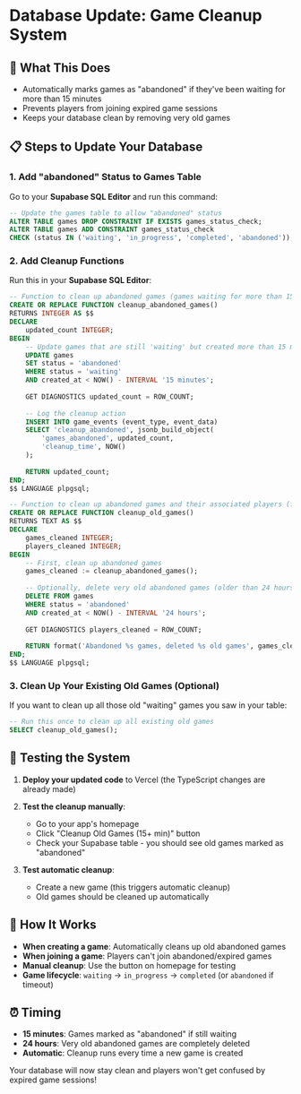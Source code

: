 # Database Update: Game Cleanup System

## 🎯 What This Does
- Automatically marks games as "abandoned" if they've been waiting for more than 15 minutes
- Prevents players from joining expired game sessions
- Keeps your database clean by removing very old games

## 📋 Steps to Update Your Database

### 1. Add "abandoned" Status to Games Table

Go to your **Supabase SQL Editor** and run this command:

```sql
-- Update the games table to allow "abandoned" status
ALTER TABLE games DROP CONSTRAINT IF EXISTS games_status_check;
ALTER TABLE games ADD CONSTRAINT games_status_check 
CHECK (status IN ('waiting', 'in_progress', 'completed', 'abandoned'));
```

### 2. Add Cleanup Functions

Run this in your **Supabase SQL Editor**:

```sql
-- Function to clean up abandoned games (games waiting for more than 15 minutes)
CREATE OR REPLACE FUNCTION cleanup_abandoned_games()
RETURNS INTEGER AS $$
DECLARE
    updated_count INTEGER;
BEGIN
    -- Update games that are still 'waiting' but created more than 15 minutes ago
    UPDATE games 
    SET status = 'abandoned'
    WHERE status = 'waiting' 
    AND created_at < NOW() - INTERVAL '15 minutes';
    
    GET DIAGNOSTICS updated_count = ROW_COUNT;
    
    -- Log the cleanup action
    INSERT INTO game_events (event_type, event_data)
    SELECT 'cleanup_abandoned', jsonb_build_object(
        'games_abandoned', updated_count,
        'cleanup_time', NOW()
    );
    
    RETURN updated_count;
END;
$$ LANGUAGE plpgsql;

-- Function to clean up abandoned games and their associated players (for complete cleanup)
CREATE OR REPLACE FUNCTION cleanup_old_games()
RETURNS TEXT AS $$
DECLARE
    games_cleaned INTEGER;
    players_cleaned INTEGER;
BEGIN
    -- First, clean up abandoned games
    games_cleaned := cleanup_abandoned_games();
    
    -- Optionally, delete very old abandoned games (older than 24 hours) to keep DB clean
    DELETE FROM games 
    WHERE status = 'abandoned' 
    AND created_at < NOW() - INTERVAL '24 hours';
    
    GET DIAGNOSTICS players_cleaned = ROW_COUNT;
    
    RETURN format('Abandoned %s games, deleted %s old games', games_cleaned, players_cleaned);
END;
$$ LANGUAGE plpgsql;
```

### 3. Clean Up Your Existing Old Games (Optional)

If you want to clean up all those old "waiting" games you saw in your table:

```sql
-- Run this once to clean up all existing old games
SELECT cleanup_old_games();
```

## 🧪 Testing the System

1. **Deploy your updated code** to Vercel (the TypeScript changes are already made)

2. **Test the cleanup manually**:
   - Go to your app's homepage
   - Click "Cleanup Old Games (15+ min)" button
   - Check your Supabase table - you should see old games marked as "abandoned"

3. **Test automatic cleanup**:
   - Create a new game (this triggers automatic cleanup)
   - Old games should be cleaned up automatically

## 🔄 How It Works

- **When creating a game**: Automatically cleans up old abandoned games
- **When joining a game**: Players can't join abandoned/expired games
- **Manual cleanup**: Use the button on homepage for testing
- **Game lifecycle**: `waiting` → `in_progress` → `completed` (or `abandoned` if timeout)

## ⏰ Timing

- **15 minutes**: Games marked as "abandoned" if still waiting
- **24 hours**: Very old abandoned games are completely deleted
- **Automatic**: Cleanup runs every time a new game is created

Your database will now stay clean and players won't get confused by expired game sessions! 